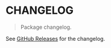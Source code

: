 # CHANGELOG

> Package changelog.

See [GitHub Releases](https://github.com/stdlib-js/math-base-tools-sum-series/releases) for the changelog.